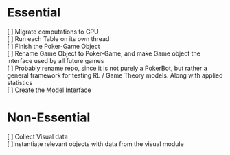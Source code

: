 # Essential <br>
[ ] Migrate computations to GPU<br>
[ ] Run each Table on its own thread<br>
[ ] Finish the Poker-Game Object<br>
[ ] Rename Game Object to Poker-Game, and make Game object the interface used by all future games <br>
[ ] Probably rename repo, since it is not purely a PokerBot, but rather a general framework for testing RL / Game Theory models. Along with applied statistics <br>
[ ] Create the Model Interface<br>

# Non-Essential<br>
[ ] Collect Visual data<br>
[ ]Instantiate relevant objects with data from the visual module<br>
